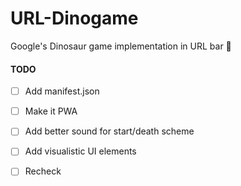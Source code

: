 # URL-Dinogame
Google's Dinosaur game implementation in URL bar 🦕

#### TODO

- [ ] Add manifest.json
- [ ] Make it PWA
- [ ] Add better sound for start/death scheme
- [ ] Add visualistic UI elements
- [ ] Recheck


